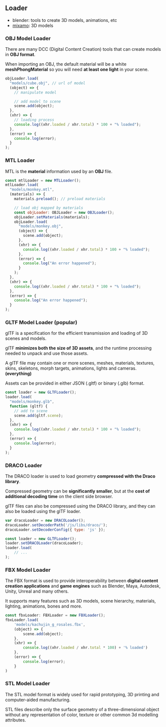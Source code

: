## Loader

- blender: tools to create 3D models, animations, etc
- [mixamo](https://www.mixamo.com): 3D models

### OBJ Model Loader

There are many DCC (Digital Content Creation) tools that can create models in **OBJ format**.

When importing an OBJ, the default material will be a white **meshPhongMaterial** so you will need **at least one light** in your scene.

```javascript
objLoader.load(
  "models/cube.obj", // url of model
  (object) => {
    // manipulate model

    // add model to scene
    scene.add(object);
  },
  (xhr) => {
    // loading process
    console.log((xhr.loaded / xhr.total) * 100 + "% loaded");
  },
  (error) => {
    console.log(error);
  }
);
```

### MTL Loader

MTL is the **material** information used by an **OBJ** file.

```javascript
const mtlLoader = new MTLLoader();
mtlLoader.load(
  "models/monkey.mtl",
  (materials) => {
    materials.preload(); // preload materials

    // load obj mapped by materials
    const objLoader: OBJLoader = new OBJLoader();
    objLoader.setMaterials(materials);
    objLoader.load(
      "models/monkey.obj",
      (object) => {
        scene.add(object);
      },
      (xhr) => {
        console.log((xhr.loaded / xhr.total) * 100 + "% loaded");
      },
      (error) => {
        console.log("An error happened");
      }
    );
  },
  (xhr) => {
    console.log((xhr.loaded / xhr.total) * 100 + "% loaded");
  },
  (error) => {
    console.log("An error happened");
  }
);
```

### GLTF Model Loader (popular)

glTF is a specification for the efficient transmission and loading of 3D scenes and models.

glTF **minimizes both the size of 3D assets**, and the runtime processing needed to unpack and use those assets.

A glTF file may contain one or more scenes, meshes, materials, textures, skins, skeletons, morph targets, animations, lights and cameras. **(everything)**

Assets can be provided in either JSON (.gltf) or binary (.glb) format.

```javascript
const loader = new GLTFLoader();
loader.load(
  "models/monkey.glb",
  function (gltf) {
    // add to scene
    scene.add(gltf.scene);
  },
  (xhr) => {
    console.log((xhr.loaded / xhr.total) * 100 + "% loaded");
  },
  (error) => {
    console.log(error);
  }
);
```

### DRACO Loader

The DRACO loader is used to load geometry **compressed with the Draco library**.

Compressed geometry can be **significantly smaller**, but at the **cost of additional decoding time** on the client side browser.

glTF files can also be compressed using the DRACO library, and they can also be loaded using the glTF loader.

```javascript
var dracoLoader = new DRACOLoader();
dracoLoader.setDecoderPath('/js/libs/draco/');
dracoLoader.setDecoderConfig({ type: 'js' });

const loader = new GLTFLoader();
loader.setDRACOLoader(dracoLoader);
loader.load(
    // ...
);
```

### FBX Model Loader
The FBX format is used to provide interoperability between **digital content creation applications** and **game engines** such as Blender, Maya, Autodesk, Unity, Unreal and many others. 

It supports many features such as 3D models, scene hierarchy, materials, lighting, animations, bones and more.

```javascript
const fbxLoader: FBXLoader = new FBXLoader();
fbxLoader.load(
    'models/kachujin_g_rosales.fbx',
    (object) => {
        scene.add(object);
    },
    (xhr) => {
        console.log((xhr.loaded / xhr.total * 100) + '% loaded')
    },
    (error) => {
        console.log(error);
    }
)
```

### STL Model Loader

The STL model format is widely used for rapid prototyping, 3D printing and computer-aided manufacturing.

STL files describe only the surface geometry of a three-dimensional object without any representation of color, texture or other common 3d modelling attributes.
